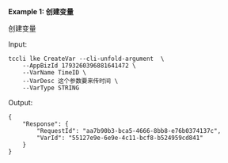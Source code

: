 **Example 1: 创建变量**

创建变量

Input: 

```
tccli lke CreateVar --cli-unfold-argument  \
    --AppBizId 1793260396881641472 \
    --VarName TimeID \
    --VarDesc 这个参数要来传时间 \
    --VarType STRING
```

Output: 
```
{
    "Response": {
        "RequestId": "aa7b90b3-bca5-4666-8bb8-e76b0374137c",
        "VarId": "55127e9e-6e9e-4c11-bcf8-b524959cd841"
    }
}
```


